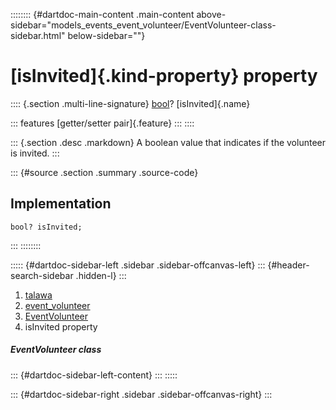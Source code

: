 :::::::: {#dartdoc-main-content .main-content above-sidebar="models_events_event_volunteer/EventVolunteer-class-sidebar.html" below-sidebar=""}
<div>

# [isInvited]{.kind-property} property

</div>

:::: {.section .multi-line-signature}
[bool](https://api.flutter.dev/flutter/dart-core/bool-class.html)?
[isInvited]{.name}

::: features
[getter/setter pair]{.feature}
:::
::::

::: {.section .desc .markdown}
A boolean value that indicates if the volunteer is invited.
:::

::: {#source .section .summary .source-code}
## Implementation

``` language-dart
bool? isInvited;
```
:::
::::::::

::::: {#dartdoc-sidebar-left .sidebar .sidebar-offcanvas-left}
::: {#header-search-sidebar .hidden-l}
:::

1.  [talawa](../../index.html)
2.  [event_volunteer](../../models_events_event_volunteer/)
3.  [EventVolunteer](../../models_events_event_volunteer/EventVolunteer-class.html)
4.  isInvited property

##### EventVolunteer class

::: {#dartdoc-sidebar-left-content}
:::
:::::

::: {#dartdoc-sidebar-right .sidebar .sidebar-offcanvas-right}
:::
